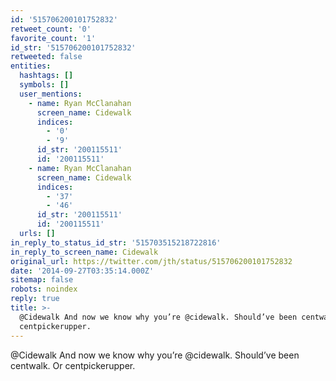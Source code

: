 ```yaml
---
id: '515706200101752832'
retweet_count: '0'
favorite_count: '1'
id_str: '515706200101752832'
retweeted: false
entities:
  hashtags: []
  symbols: []
  user_mentions:
    - name: Ryan McClanahan
      screen_name: Cidewalk
      indices:
        - '0'
        - '9'
      id_str: '200115511'
      id: '200115511'
    - name: Ryan McClanahan
      screen_name: Cidewalk
      indices:
        - '37'
        - '46'
      id_str: '200115511'
      id: '200115511'
  urls: []
in_reply_to_status_id_str: '515703515218722816'
in_reply_to_screen_name: Cidewalk
original_url: https://twitter.com/jth/status/515706200101752832
date: '2014-09-27T03:35:14.000Z'
sitemap: false
robots: noindex
reply: true
title: >-
  @Cidewalk And now we know why you’re @cidewalk. Should’ve been centwalk. Or
  centpickerupper.
---
```


@Cidewalk And now we know why you’re @cidewalk. Should’ve been centwalk. Or centpickerupper.